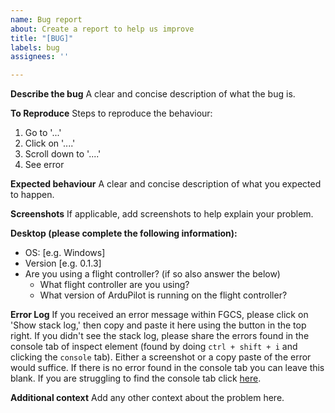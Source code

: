 ```yaml
---
name: Bug report
about: Create a report to help us improve
title: "[BUG]"
labels: bug
assignees: ''

---
```


**Describe the bug**
A clear and concise description of what the bug is.

**To Reproduce**
Steps to reproduce the behaviour:
1. Go to '...'
2. Click on '....'
3. Scroll down to '....'
4. See error

**Expected behaviour**
A clear and concise description of what you expected to happen.

**Screenshots**
If applicable, add screenshots to help explain your problem.

**Desktop (please complete the following information):**
 - OS: [e.g. Windows]
 - Version [e.g. 0.1.3]
 - Are you using a flight controller? (if so also answer the below)
   - What flight controller are you using?
   - What version of ArduPilot is running on the flight controller?

**Error Log**
If you received an error message within FGCS, please click on 'Show stack log,' then copy and paste it here using the button in the top right. If you didn't see the stack log, please share the errors found in the console tab of inspect element (found by doing `ctrl + shift + i` and clicking the `console` tab). Either a screenshot or a copy paste of the error would suffice. If there is no error found in the console tab you can leave this blank. If you are struggling to find the console tab click [here](../../help/how_to_find_error_console.png).

**Additional context**
Add any other context about the problem here.
